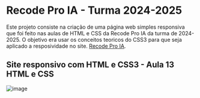 # Recode Pro IA - Turma 2024-2025

Este projeto consiste na criação de uma página web simples responsiva que foi feito nas aulas de HTML e CSS da Recode Pro IA da turma de 2024-2025. O objetivo era usar os conceitos teoricos do CSS3 para que seja aplicado a resposividade no site. [Recode Pro IA](https://recode.org.br/). 

## Site responsivo com HTML e CSS3 - Aula 13 HTML e CSS

![image](https://github.com/user-attachments/assets/efe75247-9e51-4e16-86e1-968b66d39688)
